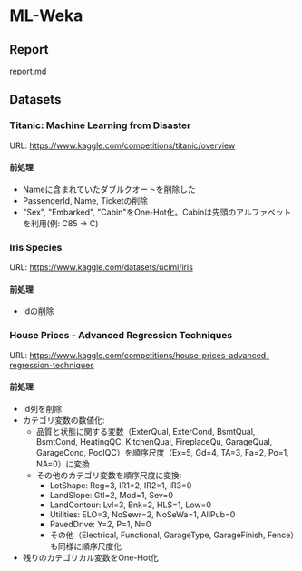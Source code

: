 # ML-Weka

## Report

[report.md](report.md)

## Datasets

### Titanic: Machine Learning from Disaster

URL: https://www.kaggle.com/competitions/titanic/overview

#### 前処理

- Nameに含まれていたダブルクオートを削除した
- PassengerId, Name, Ticketの削除
- "Sex", "Embarked", "Cabin"をOne-Hot化。Cabinは先頭のアルファベットを利用(例: C85 -> C)


### Iris Species

URL: https://www.kaggle.com/datasets/uciml/iris

#### 前処理

- Idの削除

### House Prices - Advanced Regression Techniques

URL: https://www.kaggle.com/competitions/house-prices-advanced-regression-techniques

#### 前処理

- Id列を削除
- カテゴリ変数の数値化:
  - 品質と状態に関する変数（ExterQual, ExterCond, BsmtQual, BsmtCond, HeatingQC, KitchenQual, FireplaceQu, GarageQual, GarageCond, PoolQC）を順序尺度（Ex=5, Gd=4, TA=3, Fa=2, Po=1, NA=0）に変換
  - その他のカテゴリ変数を順序尺度に変換:
    - LotShape: Reg=3, IR1=2, IR2=1, IR3=0
    - LandSlope: Gtl=2, Mod=1, Sev=0
    - LandContour: Lvl=3, Bnk=2, HLS=1, Low=0
    - Utilities: ELO=3, NoSewr=2, NoSeWa=1, AllPub=0
    - PavedDrive: Y=2, P=1, N=0
    - その他（Electrical, Functional, GarageType, GarageFinish, Fence）も同様に順序尺度化
- 残りのカテゴリカル変数をOne-Hot化
